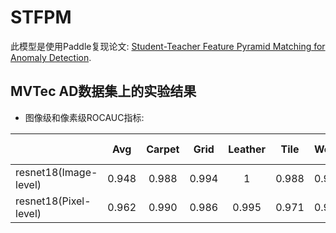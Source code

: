 # STFPM
此模型是使用Paddle复现论文: [Student-Teacher Feature Pyramid Matching for Anomaly Detection](https://arxiv.org/abs/2103.04257v3).

## MVTec AD数据集上的实验结果

* 图像级和像素级ROCAUC指标:


|                       |  Avg  | Carpet | Grid  | Leather | Tile  | Wood  | Bottle | Cable | Capsule | Hazelnut | Metal Nut | Pill  | Screw | Toothbrush | Transistor | Zipper |
|-----------------------|:-----:| :----: | :---: |:-------:|:-----:|:-----:|:------:|:-----:|:-------:|:--------:|:---------:|:-----:|:-----:|:----------:|:----------:|:------:|
| resnet18(Image-level) | 0.948 | 0.988  | 0.994 |    1    | 0.988 | 0.994 | 0.979  | 0.929 |  0.979  |    1     |   0.978   | 0.816 | 0.850 |   0.875    |   0.896    | 0.956  |
| resnet18(Pixel-level) | 0.962 | 0.990  | 0.986 |  0.995  | 0.971 | 0.955 |   1    | 0.937 |  0.954  |  0.986   |   0.961   | 0.905 | 0.985 |   0.990    |   0.830    | 0.984  |

